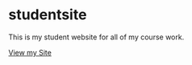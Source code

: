 # studentsite
This is my student website for all of my course work.


[View my Site](http;//Maya0212.guihub.io/studentsite/)